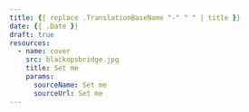 ```yaml
---
title: {{ replace .TranslationBaseName "-" " " | title }}
date: {{ .Date }}
draft: true
resources:
  - name: cover
    src: blackopsbridge.jpg
    title: Set me
    params:
      sourceName: Set me
      sourceUrl: Set me
---
```

